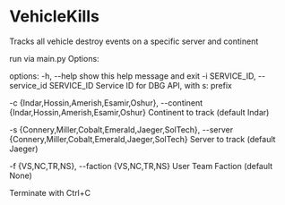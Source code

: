 # VehicleKills

Tracks all vehicle destroy events on a specific server and continent

run via main.py
Options: 

options:
  -h, --help            show this help message and exit
  -i SERVICE_ID, --service_id SERVICE_ID
                        Service ID for DBG API, with s: prefix
                        
  -c {Indar,Hossin,Amerish,Esamir,Oshur}, --continent {Indar,Hossin,Amerish,Esamir,Oshur}
                        Continent to track (default Indar)
                        
  -s {Connery,Miller,Cobalt,Emerald,Jaeger,SolTech}, --server {Connery,Miller,Cobalt,Emerald,Jaeger,SolTech}
                        Server to track (default Jaeger)
                        
  -f {VS,NC,TR,NS}, --faction {VS,NC,TR,NS}
                        User Team Faction (default None)

Terminate with Ctrl+C
